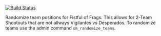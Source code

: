 [![Build Status](https://travis-ci.org/CrimsonTautology/sm_randomize_teams_fof.svg?branch=master)](https://travis-ci.org/CrimsonTautology/sm_randomize_teams_fof)

Randomize team positions for Fistful of Frags.  This allows for 2-Team Shootouts that are not allways Vigilantes vs Desperados.
To randomize teams use the admin command `sm_randomize_teams`.
